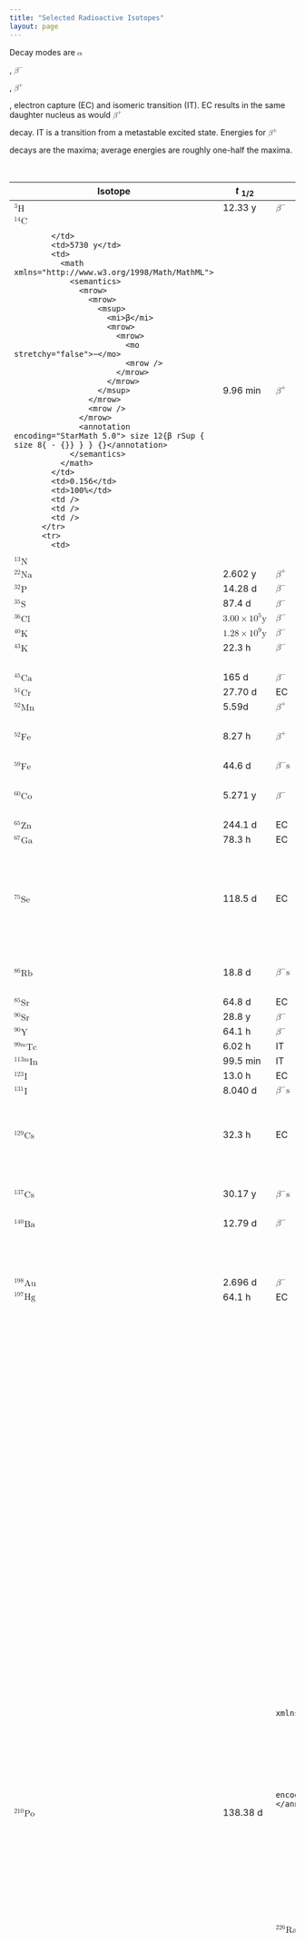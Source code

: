 ```yaml
---
title: "Selected Radioactive Isotopes"
layout: page
---
```



Decay modes are <math xmlns="http://www.w3.org/1998/Math/MathML"><semantics><mrow><mrow><mi>α</mi></mrow><mrow /></mrow><annotation encoding="StarMath 5.0"> size 12{α} {}</annotation></semantics></math>

, <math xmlns="http://www.w3.org/1998/Math/MathML"><semantics><mrow><mrow><msup><mi>β</mi><mrow><mrow><mo stretchy="false">−</mo><mrow /></mrow></mrow></msup></mrow><mrow /></mrow><annotation encoding="StarMath 5.0"> size 12{β rSup { size 8{ - {}} } } {}</annotation></semantics></math>

, <math xmlns="http://www.w3.org/1998/Math/MathML"><semantics><mrow><mrow><msup><mi>β</mi><mrow><mrow><mo stretchy="false">+</mo><mrow /></mrow></mrow></msup></mrow><mrow /></mrow><annotation encoding="StarMath 5.0"> size 12{β rSup { size 8{+{}} } } {}</annotation></semantics></math>

, electron capture (EC) and isomeric transition (IT). EC results in the same daughter nucleus as would <math xmlns="http://www.w3.org/1998/Math/MathML"><semantics><mrow><mrow><msup><mi>β</mi><mrow><mrow><mo stretchy="false">+</mo><mrow /></mrow></mrow></msup></mrow><mrow /></mrow><annotation encoding="StarMath 5.0"> size 12{β rSup { size 8{+{}} } } {}</annotation></semantics></math>

 decay. IT is a transition from a metastable excited state. Energies for <math xmlns="http://www.w3.org/1998/Math/MathML"><semantics><mrow><mrow><msup><mi>β</mi><mrow><mrow><mo stretchy="false">±</mo><mrow /></mrow></mrow></msup></mrow><mrow /></mrow><annotation encoding="StarMath 5.0"> size 12{β rSup { size 8{ +- {}} } } {}</annotation></semantics></math>

 decays are the maxima; average energies are roughly one-half the maxima.

<table id="import-auto-id1923293" summary="Table_B_01"><caption><span data-type="title">Selected Radioactive Isotopes</span></caption><thead>
          <tr>
            <th>Isotope</th>
            <th>
            <em>t</em> <sub>1/2</sub>
            </th>
            <th>DecayMode(s)</th>
            <th>Energy(MeV)</th>
            <th>Percent</th>
            <th />
            <th><math xmlns="http://www.w3.org/1998/Math/MathML"><semantics><mrow><mrow><mi>γ</mi></mrow><mrow /></mrow><annotation encoding="StarMath 5.0"> size 12{γ} {}</annotation></semantics></math>-Ray Energy(MeV)</th>
            <th>Percent</th>
          </tr>
</thead><tbody>
          <tr>
            <td>
<math xmlns="http://www.w3.org/1998/Math/MathML">
<semantics>
<mrow>
<mstyle fontsize="12pt">
<mrow>
<msup>
<mtext />
<mstyle fontsize="8pt">
<mrow>
<mrow>
<mn>3</mn>
<mrow />
</mrow>
</mrow>
</mstyle>
</msup>
</mrow>
<mtext>H</mtext>
</mstyle>
<mrow />
</mrow>
<annotation encoding="StarMath 5.0"> size 12{rSup { size 8{ 3 {}} }H} {}</annotation>
</semantics>
</math>
            </td>
            <td>12.33 y</td>
            <td><math xmlns="http://www.w3.org/1998/Math/MathML"><semantics><mrow><mrow><msup><mi>β</mi><mrow><mrow><mo stretchy="false">−</mo><mrow /></mrow></mrow></msup></mrow><mrow /></mrow><annotation encoding="StarMath 5.0"> size 12{β rSup { size 8{ - {}} } } {}</annotation></semantics></math> ­</td>
            <td>0.0186</td>
            <td>100%</td>
            <td />
            <td />
            <td />
          </tr>
          <tr>
            <td>
<math xmlns="http://www.w3.org/1998/Math/MathML">
<semantics>
<mrow>
<mstyle fontsize="12pt">
<mrow>
<msup>
<mtext />
<mstyle fontsize="8pt">
<mrow>
<mrow>
<mn>14</mn>
<mrow />
</mrow>
</mrow>
</mstyle>
</msup>
</mrow>
<mtext>C</mtext>
</mstyle>
<mrow />
</mrow>
<annotation encoding="StarMath 5.0"> size 12{rSup { size 8{ 6 {}} }Li} {}</annotation>
</semantics>
</math>

            </td>
            <td>5730 y</td>
            <td>
              <math xmlns="http://www.w3.org/1998/Math/MathML">
                <semantics>
                  <mrow>
                    <mrow>
                      <msup>
                        <mi>β</mi>
                        <mrow>
                          <mrow>
                            <mo stretchy="false">−</mo>
                            <mrow />
                          </mrow>
                        </mrow>
                      </msup>
                    </mrow>
                    <mrow />
                  </mrow>
                  <annotation encoding="StarMath 5.0"> size 12{β rSup { size 8{ - {}} } } {}</annotation>
                </semantics>
              </math>
            </td>
            <td>0.156</td>
            <td>100%</td>
            <td />
            <td />
            <td />
          </tr>
          <tr>
            <td>
<math xmlns="http://www.w3.org/1998/Math/MathML">
<semantics>
<mrow>
<mstyle fontsize="12pt">
<mrow>
<msup>
<mtext />
<mstyle fontsize="8pt">
<mrow>
<mrow>
<mn>13</mn>
<mrow />
</mrow>
</mrow>
</mstyle>
</msup>
</mrow>
<mtext>N</mtext>
</mstyle>
<mrow />
</mrow>
<annotation encoding="StarMath 5.0"> size 12{rSup { size 8{ 13 {}} }N} {}</annotation>
</semantics>
</math>
            </td>
            <td>9.96 min</td>
            <td>
              <math xmlns="http://www.w3.org/1998/Math/MathML">
                <semantics>
                  <mrow>
                    <mrow>
                      <msup>
                        <mi>β</mi>
                        <mrow>
                          <mrow>
                            <mo stretchy="false">+</mo>
                            <mrow />
                          </mrow>
                        </mrow>
                      </msup>
                    </mrow>
                    <mrow />
                  </mrow>
                  <annotation encoding="StarMath 5.0"> size 12{β rSup { size 8{+{}} } } {}</annotation>
                </semantics>
              </math>
            </td>
            <td>1.20</td>
            <td>100%</td>
            <td />
            <td />
            <td />
          </tr>
          <tr>
            <td>
<math xmlns="http://www.w3.org/1998/Math/MathML">
<semantics>
<mrow>
<mstyle fontsize="12pt">
<mrow>
<msup>
<mtext />
<mstyle fontsize="8pt">
<mrow>
<mrow>
<mn>22</mn>
<mrow />
</mrow>
</mrow>
</mstyle>
</msup>
</mrow>
<mtext>Na</mtext>
</mstyle>
<mrow />
</mrow>
<annotation encoding="StarMath 5.0"> size 12{rSup { size 8{ 6 {}} }Li} {}</annotation>
</semantics>
</math>
            </td>
            <td>2.602 y</td>
            <td>
              <math xmlns="http://www.w3.org/1998/Math/MathML">
                <semantics>
                  <mrow>
                    <mrow>
                      <msup>
                        <mi>β</mi>
                        <mrow>
                          <mrow>
                            <mo stretchy="false">+</mo>
                            <mrow />
                          </mrow>
                        </mrow>
                      </msup>
                    </mrow>
                    <mrow />
                  </mrow>
                  <annotation encoding="StarMath 5.0"> size 12{β rSup { size 8{+{}} } } {}</annotation>
                </semantics>
              </math>
            </td>
            <td>0.55</td>
            <td>90%</td>
            <td>
              <math xmlns="http://www.w3.org/1998/Math/MathML">
                <semantics>
                  <mrow>
                    <mrow>
                      <mi fontstyle="italic">γ</mi>
                    </mrow>
                    <mrow />
                  </mrow>
                  <annotation encoding="StarMath 5.0"> size 12{γ} {}</annotation>
                </semantics>
              </math>
            </td>
            <td>1.27</td>
            <td>100%</td>
          </tr>
          <tr>
            <td>
<math xmlns="http://www.w3.org/1998/Math/MathML">
<semantics>
<mrow>
<mstyle fontsize="12pt">
<mrow>
<msup>
<mtext />
<mstyle fontsize="8pt">
<mrow>
<mrow>
<mn>32</mn>
<mrow />
</mrow>
</mrow>
</mstyle>
</msup>
</mrow>
<mtext>P</mtext>
</mstyle>
<mrow />
</mrow>
<annotation encoding="StarMath 5.0"> size 12{rSup { size 8{ 32 {}} }P} {}</annotation>
</semantics>
</math>
            </td>
            <td>14.28 d</td>
            <td>
              <math xmlns="http://www.w3.org/1998/Math/MathML">
                <semantics>
                  <mrow>
                    <mrow>
                      <msup>
                        <mi>β</mi>
                        <mrow>
                          <mrow>
                            <mo stretchy="false">−</mo>
                            <mrow />
                          </mrow>
                        </mrow>
                      </msup>
                    </mrow>
                    <mrow />
                  </mrow>
                  <annotation encoding="StarMath 5.0"> size 12{β rSup { size 8{ - {}} } } {}</annotation>
                </semantics>
              </math>
            </td>
            <td>1.71</td>
            <td>100%</td>
            <td />
            <td />
            <td />
          </tr>
          <tr>
            <td>
<math xmlns="http://www.w3.org/1998/Math/MathML">
<semantics>
<mrow>
<mstyle fontsize="12pt">
<mrow>
<msup>
<mtext />
<mstyle fontsize="8pt">
<mrow>
<mrow>
<mn>35</mn>
<mrow />
</mrow>
</mrow>
</mstyle>
</msup>
</mrow>
<mtext>S</mtext>
</mstyle>
<mrow />
</mrow>
<annotation encoding="StarMath 5.0"> size 12{rSup { size 8{ 35 {}} }S} {}</annotation>
</semantics>
</math>
            </td>
            <td>87.4 d</td>
            <td><math xmlns="http://www.w3.org/1998/Math/MathML"><semantics><mrow><mrow><msup><mi>β</mi><mrow><mrow><mo stretchy="false">−</mo><mrow /></mrow></mrow></msup></mrow><mrow /></mrow><annotation encoding="StarMath 5.0"> size 12{β rSup { size 8{ - {}} } } {}</annotation></semantics></math> ­</td>
            <td>0.167</td>
            <td>100%</td>
            <td />
            <td />
            <td />
          </tr>
          <tr>
            <td>
<math xmlns="http://www.w3.org/1998/Math/MathML">
<semantics>
<mrow>
<mstyle fontsize="12pt">
<mrow>
<msup>
<mtext />
<mstyle fontsize="8pt">
<mrow>
<mrow>
<mn>36</mn>
<mrow />
</mrow>
</mrow>
</mstyle>
</msup>
</mrow>
<mtext>Cl</mtext>
</mstyle>
<mrow />
</mrow>
<annotation encoding="StarMath 5.0"> size 12{rSup { size 8{ 36 {}} }Cl} {}</annotation>
</semantics>
</math>
            </td>
            <td>
              <math xmlns="http://www.w3.org/1998/Math/MathML">
                <semantics>
                  <mrow>
                    <mrow>
                      <mrow>
                        <mn>3</mn>
                        <mtext>.</mtext>
                        <mrow>
                          <mtext>00</mtext>
                          <mo stretchy="false">×</mo>
                          <msup>
                            <mtext>10</mtext>
                            <mrow>
                              <mn>5</mn>
                            </mrow>
                          </msup>
                        </mrow>
                        <mtext>y</mtext>
                      </mrow>
                    </mrow>
                    <mrow />
                  </mrow>
                  <annotation encoding="StarMath 5.0"> size 12{3 "." "00" times "10" rSup { size 8{5} } y} {}</annotation>
                </semantics>
              </math>
            </td>
            <td>
              <math xmlns="http://www.w3.org/1998/Math/MathML">
                <semantics>
                  <mrow>
                    <mrow>
                      <msup>
                        <mi>β</mi>
                        <mrow>
                          <mrow>
                            <mo stretchy="false">−</mo>
                            <mrow />
                          </mrow>
                        </mrow>
                      </msup>
                    </mrow>
                    <mrow />
                  </mrow>
                  <annotation encoding="StarMath 5.0"> size 12{β rSup { size 8{ - {}} } } {}</annotation>
                </semantics>
              </math>
            </td>
            <td>0.710</td>
            <td>100%</td>
            <td />
            <td />
            <td />
          </tr>
          <tr>
            <td>
<math xmlns="http://www.w3.org/1998/Math/MathML">
<semantics>
<mrow>
<mstyle fontsize="12pt">
<mrow>
<msup>
<mtext />
<mstyle fontsize="8pt">
<mrow>
<mrow>
<mn>40</mn>
<mrow />
</mrow>
</mrow>
</mstyle>
</msup>
</mrow>
<mtext>K</mtext>
</mstyle>
<mrow />
</mrow>
<annotation encoding="StarMath 5.0"> size 12{rSup { size 8{ 40 {}} }K} {}</annotation>
</semantics>
</math>
            </td>
            <td>
              <math xmlns="http://www.w3.org/1998/Math/MathML">
                <semantics>
                  <mrow>
                    <mrow>
                      <mrow>
                        <mn>1</mn>
                        <mtext>.</mtext>
                        <mrow>
                          <mtext>28</mtext>
                          <mo stretchy="false">×</mo>
                          <msup>
                            <mtext>10</mtext>
                            <mrow>
                              <mn>9</mn>
                            </mrow>
                          </msup>
                        </mrow>
                        <mtext>y</mtext>
                      </mrow>
                    </mrow>
                    <mrow />
                  </mrow>
                  <annotation encoding="StarMath 5.0"> size 12{1 "." "28" times "10" rSup { size 8{9} } y} {}</annotation>
                </semantics>
              </math>
            </td>
            <td>
              <math xmlns="http://www.w3.org/1998/Math/MathML">
                <semantics>
                  <mrow>
                    <mrow>
                      <msup>
                        <mi>β</mi>
                        <mrow>
                          <mrow>
                            <mo stretchy="false">−</mo>
                            <mrow />
                          </mrow>
                        </mrow>
                      </msup>
                    </mrow>
                    <mrow />
                  </mrow>
                  <annotation encoding="StarMath 5.0"> size 12{β rSup { size 8{ - {}} } } {}</annotation>
                </semantics>
              </math>
            </td>
            <td>1.31</td>
            <td>89%</td>
            <td />
            <td />
            <td />
          </tr>
          <tr>
            <td>
<math xmlns="http://www.w3.org/1998/Math/MathML">
<semantics>
<mrow>
<mstyle fontsize="12pt">
<mrow>
<msup>
<mtext />
<mstyle fontsize="8pt">
<mrow>
<mrow>
<mn>43</mn>
<mrow />
</mrow>
</mrow>
</mstyle>
</msup>
</mrow>
<mtext>K</mtext>
</mstyle>
<mrow />
</mrow>
<annotation encoding="StarMath 5.0"> size 12{rSup { size 8{ 43 {}} }K} {}</annotation>
</semantics>
</math>
            </td>
            <td>22.3 h</td>
            <td>
              <math xmlns="http://www.w3.org/1998/Math/MathML">
                <semantics>
                  <mrow>
                    <mrow>
                      <msup>
                        <mi>β</mi>
                        <mrow>
                          <mrow>
                            <mo stretchy="false">−</mo>
                            <mrow />
                          </mrow>
                        </mrow>
                      </msup>
                    </mrow>
                    <mrow />
                  </mrow>
                  <annotation encoding="StarMath 5.0"> size 12{β rSup { size 8{ - {}} } } {}</annotation>
                </semantics>
              </math>
            </td>
            <td>0.827</td>
            <td>87%</td>
            <td>
              <math xmlns="http://www.w3.org/1998/Math/MathML">
                <semantics>
                  <mrow>
                    <mrow>
                      <mi fontstyle="italic">γ</mi>
                    </mrow>
                    <mspace width="0.10em" />
                    <mrow />
                          <mtext>s</mtext>
                  </mrow>
                  <annotation encoding="StarMath 5.0"> size 12{γs} {}</annotation>
                </semantics>
              </math>
            </td>
            <td>0.373</td>
            <td>87%</td>
          </tr>
          <tr>
            <td />
            <td />
            <td />
            <td />
            <td />
            <td />
            <td>0.618</td>
            <td>87%</td>
          </tr>
          <tr>
            <td>
<math xmlns="http://www.w3.org/1998/Math/MathML">
<semantics>
<mrow>
<mstyle fontsize="12pt">
<mrow>
<msup>
<mtext />
<mstyle fontsize="8pt">
<mrow>
<mrow>
<mn>45</mn>
<mrow />
</mrow>
</mrow>
</mstyle>
</msup>
</mrow>
<mtext>Ca</mtext>
</mstyle>
<mrow />
</mrow>
<annotation encoding="StarMath 5.0"> size 12{rSup { size 8{ 6 {}} }Li} {}</annotation>
</semantics>
</math>
            </td>
            <td>165 d</td>
            <td><math xmlns="http://www.w3.org/1998/Math/MathML"><semantics><mrow><mrow><msup><mi>β</mi><mrow><mrow><mo stretchy="false">−</mo><mrow /></mrow></mrow></msup></mrow><mrow /></mrow><annotation encoding="StarMath 5.0"> size 12{β rSup { size 8{ - {}} } } {}</annotation></semantics></math> ­</td>
            <td>0.257</td>
            <td>100%</td>
            <td />
            <td />
            <td />
          </tr>
          <tr>
            <td>
<math xmlns="http://www.w3.org/1998/Math/MathML">
<semantics>
<mrow>
<mstyle fontsize="12pt">
<mrow>
<msup>
<mtext />
<mstyle fontsize="8pt">
<mrow>
<mrow>
<mn>51</mn>
<mrow />
</mrow>
</mrow>
</mstyle>
</msup>
</mrow>
<mtext>Cr</mtext>
</mstyle>
<mrow />
</mrow>
<annotation encoding="StarMath 5.0"> size 12{rSup { size 8{ 51 {}} }Cr} {}</annotation>
</semantics>
</math>
            </td>
            <td>27.70 d</td>
            <td>EC</td>
            <td />
            <td />
            <td>
              <math xmlns="http://www.w3.org/1998/Math/MathML">
                <semantics>
                  <mrow>
                    <mrow>
                      <mi>γ</mi>
                    </mrow>
                    <mrow />
                  </mrow>
                  <annotation encoding="StarMath 5.0"> size 12{γ} {}</annotation>
                </semantics>
              </math>
            </td>
            <td>0.320</td>
            <td>10%</td>
          </tr>
          <tr>
            <td>
<math xmlns="http://www.w3.org/1998/Math/MathML">
<semantics>
<mrow>
<mstyle fontsize="12pt">
<mrow>
<msup>
<mtext />
<mstyle fontsize="8pt">
<mrow>
<mrow>
<mn>52</mn>
<mrow />
</mrow>
</mrow>
</mstyle>
</msup>
</mrow>
<mtext>Mn</mtext>
</mstyle>
<mrow />
</mrow>
<annotation encoding="StarMath 5.0"> size 12{rSup { size 8{ 52 {}} }Mn} {}</annotation>
</semantics>
</math>
            </td>
            <td>5.59d</td>
            <td>
              <math xmlns="http://www.w3.org/1998/Math/MathML">
                <semantics>
                  <mrow>
                    <mrow>
                      <msup>
                        <mi>β</mi>
                        <mrow>
                          <mrow>
                            <mo stretchy="false">+</mo>
                            <mrow />
                          </mrow>
                        </mrow>
                      </msup>
                    </mrow>
                    <mrow />
                  </mrow>
                  <annotation encoding="StarMath 5.0"> size 12{β rSup { size 8{+{}} } } {}</annotation>
                </semantics>
              </math>
            </td>
            <td>3.69</td>
            <td>28%</td>
            <td>
              <math xmlns="http://www.w3.org/1998/Math/MathML">
                <semantics>
                  <mrow>
                    <mrow>
                      <mi fontstyle="italic">γ</mi>
                    </mrow>
                    <mspace width="0.10em" />
                    <mrow />
                          <mtext>s</mtext>
                  </mrow>
                  <annotation encoding="StarMath 5.0"> size 12{γs} {}</annotation>
                </semantics>
              </math>
            </td>
            <td>1.33</td>
            <td>28%</td>
          </tr>
          <tr>
            <td />
            <td />
            <td />
            <td />
            <td />
            <td />
            <td>1.43</td>
            <td>28%</td>
          </tr>
          <tr>
            <td>
<math xmlns="http://www.w3.org/1998/Math/MathML">
<semantics>
<mrow>
<mstyle fontsize="12pt">
<mrow>
<msup>
<mtext />
<mstyle fontsize="8pt">
<mrow>
<mrow>
<mn>52</mn>
<mrow />
</mrow>
</mrow>
</mstyle>
</msup>
</mrow>
<mtext>Fe</mtext>
</mstyle>
<mrow />
</mrow>
<annotation encoding="StarMath 5.0"> size 12{rSup { size 8{ 52 {}} }Fe} {}</annotation>
</semantics>
</math>
            </td>
            <td>8.27 h</td>
            <td>
              <math xmlns="http://www.w3.org/1998/Math/MathML">
                <semantics>
                  <mrow>
                    <mrow>
                      <msup>
                        <mi>β</mi>
                        <mrow>
                          <mrow>
                            <mo stretchy="false">+</mo>
                            <mrow />
                          </mrow>
                        </mrow>
                      </msup>
                    </mrow>
                    <mrow />
                  </mrow>
                  <annotation encoding="StarMath 5.0"> size 12{β rSup { size 8{+{}} } } {}</annotation>
                </semantics>
              </math>
            </td>
            <td>1.80</td>
            <td>43%</td>
            <td />
            <td>0.169</td>
            <td>43%</td>
          </tr>
          <tr>
            <td />
            <td />
            <td />
            <td />
            <td />
            <td />
            <td>0.378</td>
            <td>43%</td>
          </tr>
          <tr>
            <td>
<math xmlns="http://www.w3.org/1998/Math/MathML">
<semantics>
<mrow>
<mstyle fontsize="12pt">
<mrow>
<msup>
<mtext />
<mstyle fontsize="8pt">
<mrow>
<mrow>
<mn>59</mn>
<mrow />
</mrow>
</mrow>
</mstyle>
</msup>
</mrow>
<mtext>Fe</mtext>
</mstyle>
<mrow />
</mrow>
<annotation encoding="StarMath 5.0"> size 12{rSup { size 8{ 59 {}} }Fe} {}</annotation>
</semantics>
</math>
            </td>
            <td>44.6 d</td>
            <td>
              <math xmlns="http://www.w3.org/1998/Math/MathML">
                <semantics>
                  <mrow>
                    <mrow>
                      <mrow>
                        <msup>
                          <mi>β</mi>
                          <mrow>
                            <mrow>
                              <mo stretchy="false">−</mo>
                              <mrow />
                            </mrow>
                          </mrow>
                        </msup>
                        <mtext>s</mtext>
                      </mrow>
                    </mrow>
                    <mrow />
                  </mrow>
                  <annotation encoding="StarMath 5.0"> size 12{β rSup { size 8{ - {}} } s} {}</annotation>
                </semantics>
              </math>
            </td>
            <td>0.273</td>
            <td>45%</td>
            <td>
              <math xmlns="http://www.w3.org/1998/Math/MathML">
                <semantics>
                  <mrow>
                    <mrow>
                      <mi fontstyle="italic">γ</mi>
                    </mrow>
                  <mspace width="0.10em" />
                    <mrow />
                          <mtext>s</mtext>
                  </mrow>
                  <annotation encoding="StarMath 5.0"> size 12{γs} {}</annotation>
                </semantics>
              </math>
            </td>
            <td>1.10</td>
            <td>57%</td>
          </tr>
          <tr>
            <td />
            <td />
            <td />
            <td>0.466</td>
            <td>55%</td>
            <td />
            <td>1.29</td>
            <td>43%</td>
          </tr>
          <tr>
            <td>
<math xmlns="http://www.w3.org/1998/Math/MathML">
<semantics>
<mrow>
<mstyle fontsize="12pt">
<mrow>
<msup>
<mtext />
<mstyle fontsize="8pt">
<mrow>
<mrow>
<mn>60</mn>
<mrow />
</mrow>
</mrow>
</mstyle>
</msup>
</mrow>
<mtext>Co</mtext>
</mstyle>
<mrow />
</mrow>
<annotation encoding="StarMath 5.0"> size 12{rSup { size 8{ 60 {}} }Co} {}</annotation>
</semantics>
</math>
            </td>
            <td>5.271 y</td>
            <td><math xmlns="http://www.w3.org/1998/Math/MathML"><semantics><mrow><mrow><msup><mi>β</mi><mrow><mrow><mo stretchy="false">−</mo><mrow /></mrow></mrow></msup></mrow><mrow /></mrow><annotation encoding="StarMath 5.0"> size 12{β rSup { size 8{ - {}} } } {}</annotation></semantics></math> ­</td>
            <td>0.318</td>
            <td>100%</td>
            <td>
              <math xmlns="http://www.w3.org/1998/Math/MathML">
                <semantics>
                  <mrow>
                    <mrow>
                      <mi fontstyle="italic">γ</mi>
                    </mrow>
                     <mspace width="0.10em" />
                    <mrow />
                          <mtext>s</mtext>
                  </mrow>
                  <annotation encoding="StarMath 5.0"> size 12{γs} {}</annotation>
                </semantics>
              </math>
            </td>
            <td>1.17</td>
            <td>100%</td>
          </tr>
          <tr>
            <td />
            <td />
            <td />
            <td />
            <td />
            <td />
            <td>1.33</td>
            <td>100%</td>
          </tr>
          <tr>
            <td>
<math xmlns="http://www.w3.org/1998/Math/MathML">
<semantics>
<mrow>
<mstyle fontsize="12pt">
<mrow>
<msup>
<mtext />
<mstyle fontsize="8pt">
<mrow>
<mrow>
<mn>65</mn>
<mrow />
</mrow>
</mrow>
</mstyle>
</msup>
</mrow>
<mtext>Zn</mtext>
</mstyle>
<mrow />
</mrow>
<annotation encoding="StarMath 5.0"> size 12{rSup { size 8{ 65 {}} }Zn} {}</annotation>
</semantics>
</math>
            </td>
            <td>244.1 d</td>
            <td>EC</td>
            <td />
            <td />
            <td>
              <math xmlns="http://www.w3.org/1998/Math/MathML">
                <semantics>
                  <mrow>
                    <mrow>
                      <mi>γ</mi>
                    </mrow>
                    <mrow />
                  </mrow>
                  <annotation encoding="StarMath 5.0"> size 12{γ} {}</annotation>
                </semantics>
              </math>
            </td>
            <td>1.12</td>
            <td>51%</td>
</tr><tr>
         <td>
<math xmlns="http://www.w3.org/1998/Math/MathML">
<semantics>
<mrow>
<mstyle fontsize="12pt">
<mrow>
<msup>
<mtext />
<mstyle fontsize="8pt">
<mrow>
<mrow>
<mn>67</mn>
<mrow />
</mrow>
</mrow>
</mstyle>
</msup>
</mrow>
<mtext>Ga</mtext>
</mstyle>
<mrow />
</mrow>
<annotation encoding="StarMath 5.0"> size 12{rSup { size 8{ 67 {}} }Ga} {}</annotation>
</semantics>
</math>
            </td>
            <td>78.3 h</td>
            <td>EC</td>
            <td />
            <td />
            <td>
              <math xmlns="http://www.w3.org/1998/Math/MathML">
                <semantics>
                  <mrow>
                    <mrow>
                      <mi fontstyle="italic">γ</mi>
                    </mrow>
                     <mspace width="0.10em" />
                    <mrow />
                          <mtext>s</mtext>
                  </mrow>
                  <annotation encoding="StarMath 5.0"> size 12{γs} {}</annotation>
                </semantics>
              </math>
            </td>
            <td>0.0933</td>
            <td>70%</td>
          </tr>
          <tr>
            <td />
            <td />
            <td />
            <td />
            <td />
            <td />
            <td>0.185</td>
            <td>35%</td>
          </tr>
          <tr>
            <td />
            <td />
            <td />
            <td />
            <td />
            <td />
            <td>0.300</td>
            <td>19%</td>
          </tr>
          <tr>
            <td />
            <td />
            <td />
            <td />
            <td />
            <td />
            <td>others</td>
            <td />
          </tr>
          <tr>
            <td>
<math xmlns="http://www.w3.org/1998/Math/MathML">
<semantics>
<mrow>
<mstyle fontsize="12pt">
<mrow>
<msup>
<mtext />
<mstyle fontsize="8pt">
<mrow>
<mrow>
<mn>75</mn>
<mrow />
</mrow>
</mrow>
</mstyle>
</msup>
</mrow>
<mtext>Se</mtext>
</mstyle>
<mrow />
</mrow>
<annotation encoding="StarMath 5.0"> size 12{rSup { size 8{ 75 {}} }Se} {}</annotation>
</semantics>
</math>
            </td>
            <td>118.5 d</td>
            <td>EC</td>
            <td />
            <td />
            <td>
              <math xmlns="http://www.w3.org/1998/Math/MathML">
                <semantics>
                  <mrow>
                    <mrow>
                      <mi fontstyle="italic">γ</mi>
                    </mrow>
                     <mspace width="0.10em" />
                    <mrow />
                          <mtext>s</mtext>
                  </mrow>
                  <annotation encoding="StarMath 5.0"> size 12{γs} {}</annotation>
                </semantics>
              </math>
            </td>
            <td>0.121</td>
            <td>20%</td>
          </tr>
          <tr>
            <td />
            <td />
            <td />
            <td />
            <td />
            <td />
            <td>0.136</td>
            <td>65%</td>
          </tr>
          <tr>
            <td />
            <td />
            <td />
            <td />
            <td />
            <td />
            <td>0.265</td>
            <td>68%</td>
          </tr>
          <tr>
            <td />
            <td />
            <td />
            <td />
            <td />
            <td />
            <td>0.280</td>
            <td>20%</td>
          </tr>
          <tr>
            <td />
            <td />
            <td />
            <td />
            <td />
            <td />
            <td>others</td>
            <td />
          </tr>
          <tr>
            <td>
<math xmlns="http://www.w3.org/1998/Math/MathML">
<semantics>
<mrow>
<mstyle fontsize="12pt">
<mrow>
<msup>
<mtext />
<mstyle fontsize="8pt">
<mrow>
<mrow>
<mn>86</mn>
<mrow />
</mrow>
</mrow>
</mstyle>
</msup>
</mrow>
<mtext>Rb</mtext>
</mstyle>
<mrow />
</mrow>
<annotation encoding="StarMath 5.0"> size 12{rSup { size 8{ 86 {}} }Rb} {}</annotation>
</semantics>
</math>
            </td>
            <td>18.8 d</td>
            <td>
              <math xmlns="http://www.w3.org/1998/Math/MathML">
                <semantics>
                  <mrow>
                    <mrow>
                      <mrow>
                        <msup>
                          <mi>β</mi>
                          <mrow>
                            <mrow>
                              <mo stretchy="false">−</mo>
                              <mrow />
                            </mrow>
                          </mrow>
                        </msup>
                        <mtext>s</mtext>
                      </mrow>
                    </mrow>
                    <mrow />
                  </mrow>
                  <annotation encoding="StarMath 5.0"> size 12{β rSup { size 8{ - {}} } s} {}</annotation>
                </semantics>
              </math>
            </td>
            <td>0.69</td>
            <td>9%</td>
            <td>
              <math xmlns="http://www.w3.org/1998/Math/MathML">
                <semantics>
                  <mrow>
                    <mrow>
                      <mi>γ</mi>
                    </mrow>
                    <mrow />
                  </mrow>
                  <annotation encoding="StarMath 5.0"> size 12{γ} {}</annotation>
                </semantics>
              </math>
            </td>
            <td>1.08</td>
            <td>9%</td>
          </tr>
          <tr>
            <td />
            <td />
            <td />
            <td>1.77</td>
            <td>91%</td>
            <td />
            <td />
            <td />
          </tr>
          <tr>
            <td>
<math xmlns="http://www.w3.org/1998/Math/MathML">
<semantics>
<mrow>
<mstyle fontsize="12pt">
<mrow>
<msup>
<mtext />
<mstyle fontsize="8pt">
<mrow>
<mrow>
<mn>85</mn>
<mrow />
</mrow>
</mrow>
</mstyle>
</msup>
</mrow>
<mtext>Sr</mtext>
</mstyle>
<mrow />
</mrow>
<annotation encoding="StarMath 5.0"> size 12{rSup { size 8{ 85 {}} }Sr} {}</annotation>
</semantics>
</math>
            </td>
            <td>64.8 d</td>
            <td>EC</td>
            <td />
            <td />
            <td>
              <math xmlns="http://www.w3.org/1998/Math/MathML">
                <semantics>
                  <mrow>
                    <mrow>
                      <mi>γ</mi>
                    </mrow>
                    <mrow />
                  </mrow>
                  <annotation encoding="StarMath 5.0"> size 12{γ} {}</annotation>
                </semantics>
              </math>
            </td>
            <td>0.514</td>
            <td>100%</td>
          </tr>
          <tr>
            <td>
<math xmlns="http://www.w3.org/1998/Math/MathML">
<semantics>
<mrow>
<mstyle fontsize="12pt">
<mrow>
<msup>
<mtext />
<mstyle fontsize="8pt">
<mrow>
<mrow>
<mn>90</mn>
<mrow />
</mrow>
</mrow>
</mstyle>
</msup>
</mrow>
<mtext>Sr</mtext>
</mstyle>
<mrow />
</mrow>
<annotation encoding="StarMath 5.0"> size 12{rSup { size 8{ 90 {}} }Sr} {}</annotation>
</semantics>
</math>
            </td>
            <td>28.8 y</td>
            <td><math xmlns="http://www.w3.org/1998/Math/MathML"><semantics><mrow><mrow><msup><mi>β</mi><mrow><mrow><mo stretchy="false">−</mo><mrow /></mrow></mrow></msup></mrow><mrow /></mrow><annotation encoding="StarMath 5.0"> size 12{β rSup { size 8{ - {}} } } {}</annotation></semantics></math> ­</td>
            <td>0.546</td>
            <td>100%</td>
            <td />
            <td />
            <td />
          </tr>
          <tr>
            <td>
<math xmlns="http://www.w3.org/1998/Math/MathML">
<semantics>
<mrow>
<mstyle fontsize="12pt">
<mrow>
<msup>
<mtext />
<mstyle fontsize="8pt">
<mrow>
<mrow>
<mn>90</mn>
<mrow />
</mrow>
</mrow>
</mstyle>
</msup>
</mrow>
<mtext>Y</mtext>
</mstyle>
<mrow />
</mrow>
<annotation encoding="StarMath 5.0"> size 12{rSup { size 8{ 90 {}} }Y} {}</annotation>
</semantics>
</math>
            </td>
            <td>64.1 h</td>
            <td><math xmlns="http://www.w3.org/1998/Math/MathML"><semantics><mrow><mrow><msup><mi>β</mi><mrow><mrow><mo stretchy="false">−</mo><mrow /></mrow></mrow></msup></mrow><mrow /></mrow><annotation encoding="StarMath 5.0"> size 12{β rSup { size 8{ - {}} } } {}</annotation></semantics></math> ­</td>
            <td>2.28</td>
            <td>100%</td>
            <td />
            <td />
            <td />
          </tr>
          <tr>
            <td>
<math xmlns="http://www.w3.org/1998/Math/MathML">
<semantics>
<mrow>
<mstyle fontsize="12pt">
<mrow>
<msup>
<mtext />
<mstyle fontsize="8pt">
<mrow>
<mrow>
<mn>99m</mn>
<mrow />
</mrow>
</mrow>
</mstyle>
</msup>
</mrow>
<mtext>Tc</mtext>
</mstyle>
<mrow />
</mrow>
<annotation encoding="StarMath 5.0"> size 12{rSup { size 8{ 99m {}} }Tc} {}</annotation>
</semantics>
</math>
            </td>
            <td>6.02 h</td>
            <td>IT</td>
            <td />
            <td />
            <td>
              <math xmlns="http://www.w3.org/1998/Math/MathML">
                <semantics>
                  <mrow>
                    <mrow>
                      <mi>γ</mi>
                    </mrow>
                    <mrow />
                  </mrow>
                  <annotation encoding="StarMath 5.0"> size 12{γ} {}</annotation>
                </semantics>
              </math>
            </td>
            <td>0.142</td>
            <td>100%</td>
          </tr>
          <tr>
            <td>
<math xmlns="http://www.w3.org/1998/Math/MathML">
<semantics>
<mrow>
<mstyle fontsize="12pt">
<mrow>
<msup>
<mtext />
<mstyle fontsize="8pt">
<mrow>
<mrow>
<mn>113m</mn>
<mrow />
</mrow>
</mrow>
</mstyle>
</msup>
</mrow>
<mtext>In</mtext>
</mstyle>
<mrow />
</mrow>
<annotation encoding="StarMath 5.0"> size 12{rSup { size 8{ 113m {}} }In} {}</annotation>
</semantics>
</math>
            </td>
            <td>99.5 min</td>
            <td>IT</td>
            <td />
            <td />
            <td>
              <math xmlns="http://www.w3.org/1998/Math/MathML">
                <semantics>
                  <mrow>
                    <mrow>
                      <mi>γ</mi>
                    </mrow>
                    <mrow />
                  </mrow>
                  <annotation encoding="StarMath 5.0"> size 12{γ} {}</annotation>
                </semantics>
              </math>
            </td>
            <td>0.392</td>
            <td>100%</td>
          </tr>
          <tr>
            <td>
<math xmlns="http://www.w3.org/1998/Math/MathML">
<semantics>
<mrow>
<mstyle fontsize="12pt">
<mrow>
<msup>
<mtext />
<mstyle fontsize="8pt">
<mrow>
<mrow>
<mn>123</mn>
<mrow />
</mrow>
</mrow>
</mstyle>
</msup>
</mrow>
<mtext>I</mtext>
</mstyle>
<mrow />
</mrow>
<annotation encoding="StarMath 5.0"> size 12{rSup { size 8{ 123 {}} }I} {}</annotation>
</semantics>
</math>
            </td>
            <td>13.0 h</td>
            <td>EC</td>
            <td />
            <td />
            <td>
              <math xmlns="http://www.w3.org/1998/Math/MathML">
                <semantics>
                  <mrow>
                    <mrow>
                      <mi>γ</mi>
                    </mrow>
                    <mrow />
                  </mrow>
                  <annotation encoding="StarMath 5.0"> size 12{γ} {}</annotation>
                </semantics>
              </math>
            </td>
            <td>0.159</td>
            <td>
              <math xmlns="http://www.w3.org/1998/Math/MathML">
                <semantics>
                  <mrow>
                    <mrow>
                      <mrow>
                        <mrow />
                        <mtext>≈100%</mtext>
                        <mtext />
                      </mrow>
                    </mrow>
                    <mrow />
                  </mrow>
                  <annotation encoding="StarMath 5.0"> size 12{ approx "100"%} {}</annotation>
                </semantics>
              </math>
            </td>
          </tr>
          <tr>
            <td>
<math xmlns="http://www.w3.org/1998/Math/MathML">
<semantics>
<mrow>
<mstyle fontsize="12pt">
<mrow>
<msup>
<mtext />
<mstyle fontsize="8pt">
<mrow>
<mrow>
<mn>131</mn>
<mrow />
</mrow>
</mrow>
</mstyle>
</msup>
</mrow>
<mtext>I</mtext>
</mstyle>
<mrow />
</mrow>
<annotation encoding="StarMath 5.0"> size 12{rSup { size 8{ 131 {}} }I} {}</annotation>
</semantics>
</math>
            </td>
            <td>8.040 d</td>
            <td>
              <math xmlns="http://www.w3.org/1998/Math/MathML">
                <semantics>
                  <mrow>
                    <mrow>
                      <mrow>
                        <msup>
                          <mi>β</mi>
                          <mrow>
                            <mrow>
                              <mo stretchy="false">−</mo>
                              <mrow />
                            </mrow>
                          </mrow>
                        </msup>
                        <mtext>s</mtext>
                      </mrow>
                    </mrow>
                    <mrow />
                  </mrow>
                  <annotation encoding="StarMath 5.0"> size 12{β rSup { size 8{ - {}} } s} {}</annotation>
                </semantics>
              </math>
            </td>
            <td>0.248</td>
            <td>7%</td>
            <td>
              <math xmlns="http://www.w3.org/1998/Math/MathML">
                <semantics>
                  <mrow>
                    <mrow>
                      <mi fontstyle="italic">γ</mi>
                    </mrow>
                     <mspace width="0.10em" />
                    <mrow />
                          <mtext>s</mtext>
                  </mrow>
                  <annotation encoding="StarMath 5.0"> size 12{γs} {}</annotation>
                </semantics>
              </math>
            </td>
            <td>0.364</td>
            <td>85%</td>
          </tr>
          <tr>
            <td />
            <td />
            <td />
            <td>0.607</td>
            <td>93%</td>
            <td />
            <td>others</td>
            <td />
          </tr>
          <tr>
            <td />
            <td />
            <td />
            <td>others</td>
            <td />
            <td />
            <td />
            <td />
          </tr>
          <tr>
            <td>
<math xmlns="http://www.w3.org/1998/Math/MathML">
<semantics>
<mrow>
<mstyle fontsize="12pt">
<mrow>
<msup>
<mtext />
<mstyle fontsize="8pt">
<mrow>
<mrow>
<mn>129</mn>
<mrow />
</mrow>
</mrow>
</mstyle>
</msup>
</mrow>
<mtext>Cs</mtext>
</mstyle>
<mrow />
</mrow>
<annotation encoding="StarMath 5.0"> size 12{rSup { size 8{ 129 {}} }Cs} {}</annotation>
</semantics>
</math>
            </td>
            <td>32.3 h</td>
            <td>EC</td>
            <td />
            <td />
            <td>
              <math xmlns="http://www.w3.org/1998/Math/MathML">
                <semantics>
                  <mrow>
                    <mrow>
                      <mi fontstyle="italic">γ</mi>
                    </mrow>
                     <mspace width="0.10em" />
                    <mrow />
                          <mtext>s</mtext>
                  </mrow>
                  <annotation encoding="StarMath 5.0"> size 12{γs} {}</annotation>
                </semantics>
              </math>
            </td>
            <td>0.0400</td>
            <td>35%</td>
          </tr>
          <tr>
            <td />
            <td />
            <td />
            <td />
            <td />
            <td />
            <td>0.372</td>
            <td>32%</td>
          </tr>
          <tr>
            <td />
            <td />
            <td />
            <td />
            <td />
            <td />
            <td>0.411</td>
            <td>25%</td>
          </tr>
          <tr>
            <td />
            <td />
            <td />
            <td />
            <td />
            <td />
            <td>others</td>
            <td />
          </tr>
          <tr>
            <td>
<math xmlns="http://www.w3.org/1998/Math/MathML">
<semantics>
<mrow>
<mstyle fontsize="12pt">
<mrow>
<msup>
<mtext />
<mstyle fontsize="8pt">
<mrow>
<mrow>
<mn>137</mn>
<mrow />
</mrow>
</mrow>
</mstyle>
</msup>
</mrow>
<mtext>Cs</mtext>
</mstyle>
<mrow />
</mrow>
<annotation encoding="StarMath 5.0"> size 12{rSup { size 8{ 137 {}} }Cs} {}</annotation>
</semantics>
</math>
            </td>
            <td>30.17 y</td>
            <td><math xmlns="http://www.w3.org/1998/Math/MathML"><semantics><mrow><mrow><mrow><msup><mi>β</mi><mrow><mrow><mo stretchy="false">−</mo><mrow /></mrow></mrow></msup><mtext>s</mtext></mrow></mrow><mrow /></mrow><annotation encoding="StarMath 5.0"> size 12{β rSup { size 8{ - {}} } s} {}</annotation></semantics></math> ­</td>
            <td>0.511</td>
            <td>95%</td>
            <td>
              <math xmlns="http://www.w3.org/1998/Math/MathML">
                <semantics>
                  <mrow>
                    <mrow>
                      <mi>γ</mi>
                    </mrow>
                    <mrow />
                  </mrow>
                  <annotation encoding="StarMath 5.0"> size 12{γ} {}</annotation>
                </semantics>
              </math>
            </td>
            <td>0.662</td>
            <td>95%</td>
          </tr>
          <tr>
            <td />
            <td />
            <td />
            <td>1.17</td>
            <td>5%</td>
            <td />
            <td />
            <td />
          </tr>
          <tr>
            <td>
<math xmlns="http://www.w3.org/1998/Math/MathML">
<semantics>
<mrow>
<mstyle fontsize="12pt">
<mrow>
<msup>
<mtext />
<mstyle fontsize="8pt">
<mrow>
<mrow>
<mn>140</mn>
<mrow />
</mrow>
</mrow>
</mstyle>
</msup>
</mrow>
<mtext>Ba</mtext>
</mstyle>
<mrow />
</mrow>
<annotation encoding="StarMath 5.0"> size 12{rSup { size 8{ 140 {}} }Ba} {}</annotation>
</semantics>
</math>
            </td>
            <td>12.79 d</td>
            <td>
              <math xmlns="http://www.w3.org/1998/Math/MathML">
                <semantics>
                  <mrow>
                    <mrow>
                      <msup>
                        <mi>β</mi>
                        <mrow>
                          <mrow>
                            <mo stretchy="false">−</mo>
                            <mrow />
                          </mrow>
                        </mrow>
                      </msup>
                    </mrow>
                    <mrow />
                  </mrow>
                  <annotation encoding="StarMath 5.0"> size 12{β rSup { size 8{ - {}} } } {}</annotation>
                </semantics>
              </math>
            </td>
            <td>1.035</td>
            <td>
              <math xmlns="http://www.w3.org/1998/Math/MathML">
                <semantics>
                  <mrow>
                    <mstyle fontsize="12pt">
                      <mrow>
                        <mrow>
                          <mrow />
                          <mtext>≈100%</mtext>
                          <mtext />
                        </mrow>
                      </mrow>
                    </mstyle>
                    <mrow />
                  </mrow>
                  <annotation encoding="StarMath 5.0"> size 12{ approx "100"%} {}</annotation>
                </semantics>
              </math>
            </td>
            <td>
              <math xmlns="http://www.w3.org/1998/Math/MathML">
                <semantics>
                  <mrow>
                    <mrow>
                      <mi fontstyle="italic">γ</mi>
                    </mrow>
                     <mspace width="0.10em" />
                    <mrow />
                          <mtext>s</mtext>
                  </mrow>
                  <annotation encoding="StarMath 5.0"> size 12{γs} {}</annotation>
                </semantics>
              </math>
            </td>
            <td>0.030</td>
            <td>25%</td>
          </tr>
          <tr>
            <td />
            <td />
            <td />
            <td />
            <td />
            <td />
            <td>0.044</td>
            <td>65%</td>
          </tr>
          <tr>
            <td />
            <td />
            <td />
            <td />
            <td />
            <td />
            <td>0.537</td>
            <td>24%</td>
          </tr>
          <tr>
            <td />
            <td />
            <td />
            <td />
            <td />
            <td />
            <td>others</td>
            <td />
          </tr>
          <tr>
            <td>
<math xmlns="http://www.w3.org/1998/Math/MathML">
<semantics>
<mrow>
<mstyle fontsize="12pt">
<mrow>
<msup>
<mtext />
<mstyle fontsize="8pt">
<mrow>
<mrow>
<mn>198</mn>
<mrow />
</mrow>
</mrow>
</mstyle>
</msup>
</mrow>
<mtext>Au</mtext>
</mstyle>
<mrow />
</mrow>
<annotation encoding="StarMath 5.0"> size 12{rSup { size 8{ 198 {}} }Au} {}</annotation>
</semantics>
</math>
            </td>
            <td>2.696 d</td>
            <td><math xmlns="http://www.w3.org/1998/Math/MathML"><semantics><mrow><mrow><msup><mi>β</mi><mrow><mrow><mo stretchy="false">−</mo><mrow /></mrow></mrow></msup></mrow><mrow /></mrow><annotation encoding="StarMath 5.0"> size 12{β rSup { size 8{ - {}} } } {}</annotation></semantics></math> ­</td>
            <td>1.161</td>
            <td>
              <math xmlns="http://www.w3.org/1998/Math/MathML">
                <semantics>
                  <mrow>
                    <mstyle fontsize="12pt">
                      <mrow>
                        <mrow>
                          <mrow />
                          <mtext>≈100%</mtext>
                          <mtext />
                        </mrow>
                      </mrow>
                    </mstyle>
                    <mrow />
                  </mrow>
                  <annotation encoding="StarMath 5.0"> size 12{ approx "100"%} {}</annotation>
                </semantics>
              </math>
            </td>
            <td>
              <math xmlns="http://www.w3.org/1998/Math/MathML">
                <semantics>
                  <mrow>
                    <mrow>
                      <mi>γ</mi>
                    </mrow>
                    <mrow />
                  </mrow>
                  <annotation encoding="StarMath 5.0"> size 12{γ} {}</annotation>
                </semantics>
              </math>
            </td>
            <td>0.412</td>
            <td>
              <math xmlns="http://www.w3.org/1998/Math/MathML">
                <semantics>
                  <mrow>
                    <mrow>
                      <mrow>
                        <mrow />
                        <mtext>≈100%</mtext>
                        <mtext />
                      </mrow>
                    </mrow>
                    <mrow />
                  </mrow>
                  <annotation encoding="StarMath 5.0"> size 12{ approx "100"%} {}</annotation>
                </semantics>
              </math>
            </td>
          </tr>
          <tr>
            <td>
<math xmlns="http://www.w3.org/1998/Math/MathML">
<semantics>
<mrow>
<mstyle fontsize="12pt">
<mrow>
<msup>
<mtext />
<mstyle fontsize="8pt">
<mrow>
<mrow>
<mn>197</mn>
<mrow />
</mrow>
</mrow>
</mstyle>
</msup>
</mrow>
<mtext>Hg</mtext>
</mstyle>
<mrow />
</mrow>
<annotation encoding="StarMath 5.0"> size 12{rSup { size 8{ 197 {}} }Hg} {}</annotation>
</semantics>
</math>
            </td>
            <td>64.1 h</td>
            <td>EC</td>
            <td />
            <td />
            <td>
              <math xmlns="http://www.w3.org/1998/Math/MathML">
                <semantics>
                  <mrow>
                    <mrow>
                      <mi>γ</mi>
                    </mrow>
                    <mrow />
                  </mrow>
                  <annotation encoding="StarMath 5.0"> size 12{γ} {}</annotation>
                </semantics>
              </math>
            </td>
            <td>0.0733</td>
            <td>100%</td>
          </tr>
          <tr>
            <td>
<math xmlns="http://www.w3.org/1998/Math/MathML">
<semantics>
<mrow>
<mstyle fontsize="12pt">
<mrow>
<msup>
<mtext />
<mstyle fontsize="8pt">
<mrow>
<mrow>
<mn>210</mn>
<mrow />
</mrow>
</mrow>
</mstyle>
</msup>
</mrow>
<mtext>Po</mtext>
</mstyle>
<mrow />
</mrow>
<annotation encoding="StarMath 5.0"> size 12{rSup { size 8{ 210 {}} }Po} {}</annotation>
</semantics>
</math>
            </td>
            <td>138.38 d</td>
            <td>
         
                  <math xmlns="http://www.w3.org/1998/Math/MathML">
                    <semantics>
                      <mrow>
                        <mrow>
                          <mi>α</mi>
                        </mrow>
                        <mrow />
                      </mrow>
                      <annotation encoding="StarMath 5.0"> size 12{α} {}</annotation>
                    </semantics>
                  </math>
             
            </td>
            <td>5.41</td>
            <td>100%</td>
            <td />
            <td />
            <td />
          </tr>
          <tr>
            <td>
<math xmlns="http://www.w3.org/1998/Math/MathML">
<semantics>
<mrow>
<mstyle fontsize="12pt">
<mrow>
<msup>
<mtext />
<mstyle fontsize="8pt">
<mrow>
<mrow>
<mn>226</mn>
<mrow />
</mrow>
</mrow>
</mstyle>
</msup>
</mrow>
<mtext>Ra</mtext>
</mstyle>
<mrow />
</mrow>
<annotation encoding="StarMath 5.0"> size 12{rSup { size 8{ 226 {}} }Ra} {}</annotation>
</semantics>
</math>
            </td>
            <td>
              <math xmlns="http://www.w3.org/1998/Math/MathML">
                <semantics>
                  <mrow>
                    <mrow>
                      <mrow>
                        <mn>1</mn>
                        <mtext>.</mtext>
                        <mrow>
                          <mtext>60</mtext>
                          <mo stretchy="false">×</mo>
                          <msup>
                            <mtext>10</mtext>
                            <mrow>
                              <mn>3</mn>
                            </mrow>
                          </msup>
                        </mrow>
                        <mtext>y</mtext>
                      </mrow>
                    </mrow>
                    <mrow />
                  </mrow>
                  <annotation encoding="StarMath 5.0"> size 12{1 "." "60" times "10" rSup { size 8{3} } y} {}</annotation>
                </semantics>
              </math>
            </td>
            <td>
              
                  <math xmlns="http://www.w3.org/1998/Math/MathML">
                    <semantics>
                      <mrow>
                        <mrow>
                          <mi fontstyle="italic">α</mi>
<mtext>s</mtext>
                        </mrow>
                        <mrow />
                      </mrow>
                      <annotation encoding="StarMath 5.0"> size 12{αs} {}</annotation>
                    </semantics>
                  </math>
              
            </td>
            <td>4.68</td>
            <td>5%</td>
            <td>
              <math xmlns="http://www.w3.org/1998/Math/MathML">
                <semantics>
                  <mrow>
                    <mrow>
                      <mi>γ</mi>
                    </mrow>
                    <mrow />
                  </mrow>
                  <annotation encoding="StarMath 5.0"> size 12{γ} {}</annotation>
                </semantics>
              </math>
            </td>
            <td>0.186</td>
            <td>100%</td>
          </tr>
          <tr>
            <td />
            <td />
            <td />
            <td>4.87</td>
            <td>95%</td>
            <td />
            <td />
            <td />
          </tr>
          <tr>
            <td>
<math xmlns="http://www.w3.org/1998/Math/MathML">
<semantics>
<mrow>
<mstyle fontsize="12pt">
<mrow>
<msup>
<mtext />
<mstyle fontsize="8pt">
<mrow>
<mrow>
<mn>235</mn>
<mrow />
</mrow>
</mrow>
</mstyle>
</msup>
</mrow>
<mtext>U</mtext>
</mstyle>
<mrow />
</mrow>
<annotation encoding="StarMath 5.0"> size 12{rSup { size 8{ 6 {}} }Li} {}</annotation>
</semantics>
</math>
            </td>
            <td>
              <math xmlns="http://www.w3.org/1998/Math/MathML">
                <semantics>
                  <mrow>
                    <mrow>
                      <mrow>
                        <mn>7</mn>
                        <mtext>.</mtext>
                        <mrow>
                          <mtext>038</mtext>
                          <mo stretchy="false">×</mo>
                          <msup>
                            <mtext>10</mtext>
                            <mrow>
                              <mn>8</mn>
                            </mrow>
                          </msup>
                        </mrow>
                        <mtext>y</mtext>
                      </mrow>
                    </mrow>
                    <mrow />
                  </mrow>
                  <annotation encoding="StarMath 5.0"> size 12{7 "." "038" times "10" rSup { size 8{8} } y} {}</annotation>
                </semantics>
              </math>
            </td>
            <td>
             
                  <math xmlns="http://www.w3.org/1998/Math/MathML">
                    <semantics>
                      <mrow>
                        <mrow>
                          <mi>α</mi>
                        </mrow>
                        <mrow />
                      </mrow>
                      <annotation encoding="StarMath 5.0"> size 12{α} {}</annotation>
                    </semantics>
                  </math>
            
            </td>
            <td>4.68</td>
            <td>
              <math xmlns="http://www.w3.org/1998/Math/MathML">
                <semantics>
                  <mrow>
                    <mstyle fontsize="12pt">
                      <mrow>
                        <mrow>
                          <mrow />
                          <mtext>≈100%</mtext>
                          <mtext />
                        </mrow>
                      </mrow>
                    </mstyle>
                    <mrow />
                  </mrow>
                  <annotation encoding="StarMath 5.0"> size 12{ approx "100"%} {}</annotation>
                </semantics>
              </math>
            </td>
            <td>
              <math xmlns="http://www.w3.org/1998/Math/MathML">
                <semantics>
                  <mrow>
                    <mrow>
                      <mi fontstyle="italic">γ</mi>
                    </mrow>
                     <mspace width="0.10em" />
                    <mrow />
                          <mtext>s</mtext>
                  </mrow>
                  <annotation encoding="StarMath 5.0"> size 12{γs} {}</annotation>
                </semantics>
              </math>
            </td>
            <td>numerous</td>
            <td>&lt;0.400%</td>
          </tr>
          <tr>
            <td>
<math xmlns="http://www.w3.org/1998/Math/MathML">
<semantics>
<mrow>
<mstyle fontsize="12pt">
<mrow>
<msup>
<mtext />
<mstyle fontsize="8pt">
<mrow>
<mrow>
<mn>238</mn>
<mrow />
</mrow>
</mrow>
</mstyle>
</msup>
</mrow>
<mtext>U</mtext>
</mstyle>
<mrow />
</mrow>
<annotation encoding="StarMath 5.0"> size 12{rSup { size 8{ 6 {}} }Li} {}</annotation>
</semantics>
</math>
            </td>
            <td>
              <math xmlns="http://www.w3.org/1998/Math/MathML">
                <semantics>
                  <mrow>
                    <mrow>
                      <mrow>
                        <mn>4</mn>
                        <mtext>.</mtext>
                        <mrow>
                          <mtext>468</mtext>
                          <mo stretchy="false">×</mo>
                          <msup>
                            <mtext>10</mtext>
                            <mrow>
                              <mn>9</mn>
                            </mrow>
                          </msup>
                        </mrow>
                        <mtext>y</mtext>
                      </mrow>
                    </mrow>
                    <mrow />
                  </mrow>
                  <annotation encoding="StarMath 5.0"> size 12{4 "." "468" times "10" rSup { size 8{9} } y} {}</annotation>
                </semantics>
              </math>
            </td>
            <td>
            
                  <math xmlns="http://www.w3.org/1998/Math/MathML">
                    <semantics>
                      <mrow>
                        <mrow>
                          <mi fontstyle="italic">α</mi>
                        </mrow>
<mtext>s</mtext>
                        <mrow />
                      </mrow>
                      <annotation encoding="StarMath 5.0"> size 12{αs} {}</annotation>
                    </semantics>
                  </math>
            
            </td>
            <td>4.22</td>
            <td>23%</td>
            <td>
              <math xmlns="http://www.w3.org/1998/Math/MathML">
                <semantics>
                  <mrow>
                    <mrow>
                      <mi>γ</mi>
                    </mrow>
                    <mrow />
                  </mrow>
                  <annotation encoding="StarMath 5.0"> size 12{γ} {}</annotation>
                </semantics>
              </math>
            </td>
            <td>0.050</td>
            <td>23%</td>
          </tr>
          <tr>
            <td />
            <td />
            <td />
            <td>4.27</td>
            <td>77%</td>
            <td />
            <td />
            <td />

          </tr>
    <tr>
            <td>
<math xmlns="http://www.w3.org/1998/Math/MathML">
<semantics>
<mrow>
<mstyle fontsize="12pt">
<mrow>
<msup>
<mtext />
<mstyle fontsize="8pt">
<mrow>
<mrow>
<mn>237</mn>
<mrow />
</mrow>
</mrow>
</mstyle>
</msup>
</mrow>
<mtext>Np</mtext>
</mstyle>
<mrow />
</mrow>
<annotation encoding="StarMath 5.0"> size 12{rSup { size 8{ 237 {}} }Np} {}</annotation>
</semantics>
</math>
            </td>
            <td>
              <math xmlns="http://www.w3.org/1998/Math/MathML">
                <semantics>
                  <mrow>
                    <mrow>
                      <mrow>
                        <mn>2</mn>
                        <mtext>.</mtext>
                        <mrow>
                          <mtext>14</mtext>
                          <mo stretchy="false">×</mo>
                          <msup>
                            <mtext>10</mtext>
                            <mrow>
                              <mn>6</mn>
                            </mrow>
                          </msup>
                        </mrow>
                        <mtext>y</mtext>
                      </mrow>
                    </mrow>
                    <mrow />
                  </mrow>
                  <annotation encoding="StarMath 5.0"> size 12{2 "." "14" times "10" rSup { size 8{6} } y} {}</annotation>
                </semantics>
              </math>
            </td>
            <td>
             
                  <math xmlns="http://www.w3.org/1998/Math/MathML">
                    <semantics>
                      <mrow>
                        <mrow>
                          <mi fontstyle="italic">α</mi>
                        </mrow>
          
                    <mrow />
                          <mtext>s</mtext>
                      </mrow>
                      <annotation encoding="StarMath 5.0"> size 12{αs} {}</annotation>
                    </semantics>
                  </math>
              
            </td>
            <td>numerous</td>
            <td />
            <td>
              <math xmlns="http://www.w3.org/1998/Math/MathML">
                <semantics>
                  <mrow>
                    <mrow>
                      <mi fontstyle="italic">γ</mi>
                    </mrow>
                      <mspace width="0.10em" />
                      
                    <mrow />
                          <mtext>s</mtext>
                  </mrow>
                  <annotation encoding="StarMath 5.0"> size 12{γs} {}</annotation>
                </semantics>
              </math>
            </td>
            <td>numerous</td>
            <td>&lt;0.250%</td>
          </tr>
          <tr>
            <td />
            <td />
            <td />
            <td>4.96 (max.)</td>
            <td />
            <td />
            <td />
            <td />
          </tr>
          <tr>
            <td>
<math xmlns="http://www.w3.org/1998/Math/MathML">
<semantics>
<mrow>
<mstyle fontsize="12pt">
<mrow>
<msup>
<mtext />
<mstyle fontsize="8pt">
<mrow>
<mrow>
<mn>239</mn>
<mrow />
</mrow>
</mrow>
</mstyle>
</msup>
</mrow>
<mtext>Pu</mtext>
</mstyle>
<mrow />
</mrow>
<annotation encoding="StarMath 5.0"> size 12{rSup { size 8{ 239 {}} }Pu} {}</annotation>
</semantics>
</math>
            </td>
            <td>
              <math xmlns="http://www.w3.org/1998/Math/MathML">
                <semantics>
                  <mrow>
                    <mrow>
                      <mrow>
                        <mn>2</mn>
                        <mtext>.</mtext>
                        <mrow>
                          <mtext>41</mtext>
                          <mo stretchy="false">×</mo>
                          <msup>
                            <mtext>10</mtext>
                            <mrow>
                              <mn>4</mn>
                            </mrow>
                          </msup>
                        </mrow>
                        <mtext>y</mtext>
                      </mrow>
                    </mrow>
                    <mrow />
                  </mrow>
                  <annotation encoding="StarMath 5.0"> size 12{2 "." "41" times "10" rSup { size 8{4} } y} {}</annotation>
                </semantics>
              </math>
            </td>
            <td>
             
                  <math xmlns="http://www.w3.org/1998/Math/MathML">
                    <semantics>
                      <mrow>
                        <mrow>
                          <mi fontstyle="italic">α</mi>
                        </mrow>
                              
                    <mrow />
                          <mtext>s</mtext>
                      </mrow>
                      <annotation encoding="StarMath 5.0"> size 12{αs} {}</annotation>
                    </semantics>
                  </math>
         
            </td>
            <td>5.19</td>
            <td>11%</td>
            <td>
              <math xmlns="http://www.w3.org/1998/Math/MathML">
                <semantics>
                  <mrow>
                    <mrow>
                      <mi fontstyle="italic">γ</mi>
                    </mrow>
                   <mspace width="0.10em" />
                    <mrow />
                         <mtext>s</mtext>
                  </mrow>
                  <annotation encoding="StarMath 5.0"> size 12{γs} {}</annotation>
                </semantics>
              </math>
            </td>
            <td>
              <math xmlns="http://www.w3.org/1998/Math/MathML">
                <semantics>
                  <mrow>
                    <mrow>
                      <mrow>
                        <mn>7</mn>
                        <mtext>.</mtext>
                        <mrow>
                          <mn>5</mn>
                          <mo stretchy="false">×</mo>
                          <msup>
                            <mtext>10</mtext>
                            <mrow>
                              <mrow>
                                <mo stretchy="false">−</mo>
                                <mn>5</mn>
                              </mrow>
                            </mrow>
                          </msup>
                        </mrow>
                      </mrow>
                    </mrow>
                    <mrow />
                  </mrow>
                  <annotation encoding="StarMath 5.0"> size 12{7 "." 5 times "10" rSup { size 8{ - 5} } } {}</annotation>
                </semantics>
              </math>
            </td>
            <td>73%</td>
          </tr>
          <tr>
            <td />
            <td />
            <td />
            <td>5.23</td>
            <td>15%</td>
            <td />
            <td>0.013</td>
            <td>15%</td>
          </tr>
          <tr>
            <td />
            <td />
            <td />
            <td>5.24</td>
            <td>73%</td>
            <td />
            <td>0.052</td>
            <td>10%</td>
          </tr>
          <tr>
            <td />
            <td />
            <td />
            <td />
            <td />
            <td />
            <td>others</td>
            <td />
          </tr>
          <tr>
            <td>
<math xmlns="http://www.w3.org/1998/Math/MathML">
<semantics>
<mrow>
<mstyle fontsize="12pt">
<mrow>
<msup>
<mtext />
<mstyle fontsize="8pt">
<mrow>
<mrow>
<mn>243</mn>
<mrow />
</mrow>
</mrow>
</mstyle>
</msup>
</mrow>
<mtext>Am</mtext>
</mstyle>
<mrow />
</mrow>
<annotation encoding="StarMath 5.0"> size 12{rSup { size 8{ 243 {}} }Am} {}</annotation>
</semantics>
</math>
            </td>
            <td>
              <math xmlns="http://www.w3.org/1998/Math/MathML">
                <semantics>
                  <mrow>
                    <mrow>
                      <mrow>
                        <mn>7</mn>
                        <mtext>.</mtext>
                        <mrow>
                          <mtext>37</mtext>
                          <mo stretchy="false">×</mo>
                          <msup>
                            <mtext>10</mtext>
                            <mrow>
                              <mn>3</mn>
                            </mrow>
                          </msup>
                        </mrow>
                        <mtext>y</mtext>
                      </mrow>
                    </mrow>
                    <mrow />
                  </mrow>
                  <annotation encoding="StarMath 5.0"> size 12{7 "." "37" times "10" rSup { size 8{3} } y} {}</annotation>
                </semantics>
              </math>
            </td>
            <td>
            
                  <math xmlns="http://www.w3.org/1998/Math/MathML">
                    <semantics>
                      <mrow>
                        <mrow>
                          <mi fontstyle="italic">α</mi>
                        </mrow>
                      
                    <mrow />
                          <mtext>s</mtext>
                      </mrow>
                      <annotation encoding="StarMath 5.0"> size 12{αs} {}</annotation>
                    </semantics>
                  </math>
         
            </td>
            <td>Max. 5.44</td>
            <td />
            <td>
              <math xmlns="http://www.w3.org/1998/Math/MathML">
                <semantics>
                  <mrow>
                    <mrow>
                      <mi fontstyle="italic">γ</mi>
                    </mrow>
                  <mspace width="0.10em" />
                    <mrow />
                          <mtext>s</mtext>
                  </mrow>
                  <annotation encoding="StarMath 5.0"> size 12{γs} {}</annotation>
                </semantics>
              </math>
            </td>
            <td>0.075</td>
            <td />
          </tr>
          <tr>
            <td />
            <td />
            <td />
            <td>5.37</td>
            <td>88%</td>
            <td />
            <td>others</td>
            <td />
          </tr>
          <tr>
            <td />
            <td />
            <td />
            <td>5.32</td>
            <td>11%</td>
            <td />
            <td />
            <td />
          </tr>
          <tr>
            <td />
            <td />
            <td />
            <td>others</td>
            <td />
            <td />
            <td />
            <td />
          </tr>
        </tbody></table>

